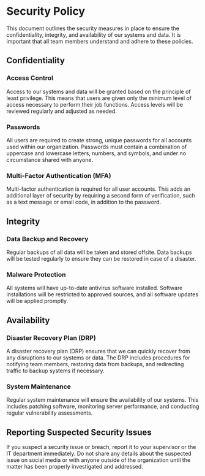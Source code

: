 # Security Policy

This document outlines the security measures in place to ensure the confidentiality, integrity, and availability of our systems and data. It is important that all team members understand and adhere to these policies.

## Confidentiality

### Access Control

Access to our systems and data will be granted based on the principle of least privilege. This means that users are given only the minimum level of access necessary to perform their job functions. Access levels will be reviewed regularly and adjusted as needed.

### Passwords

All users are required to create strong, unique passwords for all accounts used within our organization. Passwords must contain a combination of uppercase and lowercase letters, numbers, and symbols, and under no circumstance shared with anyone.

### Multi-Factor Authentication (MFA)

Multi-factor authentication is required for all user accounts. This adds an additional layer of security by requiring a second form of verification, such as a text message or email code, in addition to the password.

## Integrity

### Data Backup and Recovery

Regular backups of all data will be taken and stored offsite. Data backups will be tested regularly to ensure they can be restored in case of a disaster.

### Malware Protection

All systems will have up-to-date antivirus software installed. Software installations will be restricted to approved sources, and all software updates will be applied promptly.

## Availability

### Disaster Recovery Plan (DRP)

A disaster recovery plan (DRP) ensures that we can quickly recover from any disruptions to our systems or data. The DRP includes procedures for notifying team members, restoring data from backups, and redirecting traffic to backup systems if necessary.

### System Maintenance

Regular system maintenance will ensure the availability of our systems. This includes patching software, monitoring server performance, and conducting regular vulnerability assessments.

## Reporting Suspected Security Issues

If you suspect a security issue or breach, report it to your supervisor or the IT department immediately. Do not share any details about the suspected issue on social media or with anyone outside of the organization until the matter has been properly investigated and addressed.
